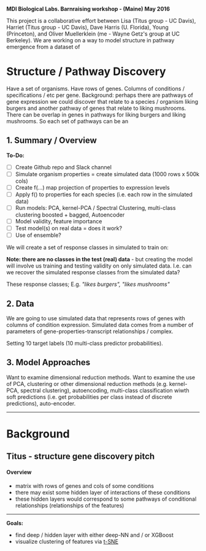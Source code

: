 <strong>MDI Biological Labs. Barnraising workshop - (Maine) May 2016</strong>

This project is a collaborative effort between Lisa (Titus group - UC Davis), Harriet (Titus group - UC Davis), Dave Harris (U. Florida), Young (Princeton), and Oliver Muellerklein (me - Wayne Getz's group at UC Berkeley). We are working on a way to model structure in pathway emergence from a dataset of

# Structure / Pathway Discovery

Have a set of organisms. Have rows of genes. Columns of conditions / specifications / etc per gene. Background: perhaps there are pathways of gene expression we could discover that relate to a species / organism liking burgers and another pathway of genes that relate to liking mushrooms. There can be overlap in genes in pathways for liking burgers and liking mushrooms. So each set of pathways can be an

## 1. Summary / Overview

<strong>To-Do:</strong>

- [ ] Create Github repo and Slack channel
- [ ] Simulate organism properties = create simulated data (1000 rows x 500k cols)
- [ ] Create f(...) map projection of properties to expression levels
- [ ] Apply f() to properties for each species (i.e. each row in the simulated data)
- [ ] Run models: PCA, kernel-PCA / Spectral Clustering, multi-class clustering boosted + bagged, Autoencoder
- [ ] Model validity, feature importance
- [ ] Test model(s) on real data = does it work?
- [ ] Use of ensemble?

We will create a set of response classes in simulated to train on:

**Note: there are no classes in the test (real) data** - but creating the model will involve us training and testing validity on only simulated data. I.e. can we recover the simulated response classes from the simulated data?

These response classes;
E.g. *"likes burgers", "likes mushrooms"*

## 2. Data

We are going to use simulated data that represents rows of genes with columns of condition expression. Simulated data comes from a number of parameters of gene-properties-transcript relationships / complex.

Setting 10 target labels (10 multi-class predictor probabilities). 

## 3. Model Approaches

Want to examine dimensional reduction methods. Want to examine the use of PCA, clustering or other dimensional reduction methods (e.g. kernel-PCA, spectral clustering), autoencoding, multi-class classification wiwth soft predictions (i.e. get probabilities per class instead of discrete predictions), auto-encoder.

<hr>

# Background

## Titus - structure gene discovery pitch

#### Overview

- matrix with rows of genes and cols of some conditions
- there may exist some hidden layer of interactions of these conditions
- these hidden layers would correspond to some pathways of conditional relationships (relationships of the features)

<hr>

<strong>Goals:</strong>

- find deep / hidden layer with either deep-NN and / or XGBoost
- visualize clustering of features via [t-SNE](https://lvdmaaten.github.io/tsne/)
